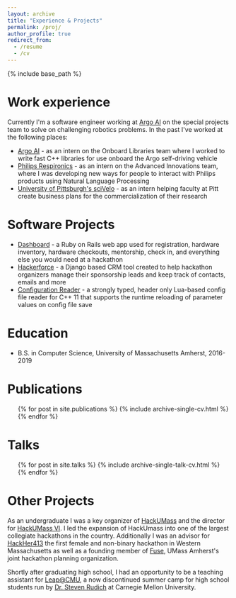 ```yaml
---
layout: archive
title: "Experience & Projects"
permalink: /proj/
author_profile: true
redirect_from:
  - /resume
  - /cv
---
```


{% include base_path %}

Work experience
======
Currently I'm a software engineer working at [Argo AI](https://argo.ai) on the special projects team to solve on challenging robotics problems. In the past I've worked at the following places:

* [Argo AI](https://argo.ai) - as an intern on the Onboard Libraries team where I worked to write fast C++ libraries for use onboard the Argo self-driving vehicle
* [Philips Respironics](https://www.respironics.com/) - as an intern on the Advanced Innovations team, where I was developing new ways for people to interact with Philips products using Natural Language Processing
* [University of Pittsburgh's sciVelo](https://scivelo.pitt.edu) - as an intern helping faculty at Pitt create business plans for the commercialization of their research

Software Projects
======
* [Dashboard](https://github.com/fuseumass/dashboard) - a Ruby on Rails web app used for registration, hardware inventory, hardware checkouts, mentorship, check in, and everything else you would need at a hackathon
* [Hackerforce](https://github.com/fuseumass/hackerforce) - a Django based CRM tool created to help hackathon organizers manage their sponsorship leads and keep track of contacts, emails and more
* [Configuration Reader](https://github.com/ut-amrl/ConfigurationReader) - a strongly typed, header only Lua-based config file reader for C++ 11 that supports the runtime reloading of parameter values on config file save

Education
======
* B.S. in Computer Science, University of Massachusetts Amherst, 2016-2019

Publications
======
  <ul>{% for post in site.publications %}
    {% include archive-single-cv.html %}
  {% endfor %}</ul>

Talks
======
  <ul>{% for post in site.talks %}
    {% include archive-single-talk-cv.html %}
  {% endfor %}</ul>

Other Projects
======
As an undergraduate I was a key organizer of [HackUMass](https://hackumass.com) and the director for [HackUMass VI](https://about.hackumass.com/events.html). I led the expansion of HackUmass into one of the largest collegiate hackathons in the country. Additionally I was an advisor for [HackHer413](https://hackher413.com) the first female and non-binary hackathon in Western Massachusetts as well as a founding member of [Fuse](https://github.com/fuseumass), UMass Amherst's joint hackathon planning organization.

Shortly after graduating high school, I had an opportunity to be a teaching assistant for [Leap@CMU](https://www.cs.cmu.edu/~leap/), a now discontinued summer camp for high school students run by [Dr. Steven Rudich](https://cs.cmu.edu/~rudich/) at Carnegie Mellon University.
